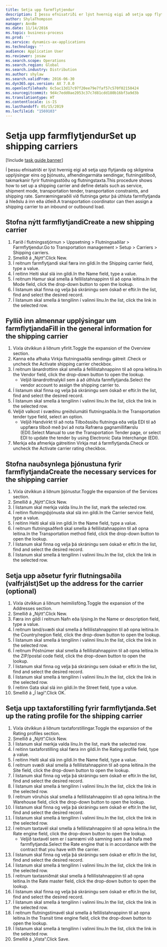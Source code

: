 ```yaml
---
title: Setja upp farmflytjendur
description: Í þessu efnisatriði er lýst hvernig eigi að setja upp flytjanda og skilgreina upplýsingar eins og þjónustu, afhendingarmáta sendingar, flutningstilboð, takmarkanir fyrir flutningsstöðu og flutningstaxta.
author: ShylaThompson
manager: AnnBe
ms.date: 11/14/2016
ms.topic: business-process
ms.prod: ''
ms.service: dynamics-ax-applications
ms.technology: ''
audience: Application User
ms.reviewer: josaw
ms.search.scope: Operations
ms.search.region: Global
ms.search.industry: Distribution
ms.author: shylaw
ms.search.validFrom: 2016-06-30
ms.dyn365.ops.version: AX 7.0.0
ms.openlocfilehash: 6c5ac13d17c97f20ee79e7faf57c570f02158424
ms.sourcegitcommit: 9d4c7edd0ae2053c37c7d81cdd180b16bf3a9d3b
ms.translationtype: HT
ms.contentlocale: is-IS
ms.lasthandoff: 05/15/2019
ms.locfileid: "1569103"
---
```

# <a name="set-up-shipping-carriers"></a><span data-ttu-id="8e906-103">Setja upp farmflytjendur</span><span class="sxs-lookup"><span data-stu-id="8e906-103">Set up shipping carriers</span></span>

[!include [task guide banner](../../includes/task-guide-banner.md)]

<span data-ttu-id="8e906-104">Í þessu efnisatriði er lýst hvernig eigi að setja upp flytjanda og skilgreina upplýsingar eins og þjónustu, afhendingarmáta sendingar, flutningstilboð, takmarkanir fyrir flutningsstöðu og flutningstaxta.</span><span class="sxs-lookup"><span data-stu-id="8e906-104">This procedure shows how to set up a shipping carrier and define details such as service, shipment mode, transportation tender, transportation constraints, and shipping rate.</span></span> <span data-ttu-id="8e906-105">Samræmingaraðili við flutninga getur þá úthluta farmflytjanda á hleðslu á inn eða útleið.</span><span class="sxs-lookup"><span data-stu-id="8e906-105">A transportation coordinator can then assign a shipping carrier to an inbound or outbound load.</span></span>


## <a name="create-a-new-shipping-carrier"></a><span data-ttu-id="8e906-106">Stofna nýtt farmflytjandi</span><span class="sxs-lookup"><span data-stu-id="8e906-106">Create a new shipping carrier</span></span>
1. <span data-ttu-id="8e906-107">Farið í flutningsstjórnun > Uppsetning > Flutningsaðilar > Farmflytjendur.</span><span class="sxs-lookup"><span data-stu-id="8e906-107">Go to Transportation management > Setup > Carriers > Shipping carriers.</span></span>
2. <span data-ttu-id="8e906-108">Smellið á „Nýtt“.</span><span class="sxs-lookup"><span data-stu-id="8e906-108">Click New.</span></span>
3. <span data-ttu-id="8e906-109">Í reitnum farmflytjandi skal færa inn gildi.</span><span class="sxs-lookup"><span data-stu-id="8e906-109">In the Shipping carrier field, type a value.</span></span>
4. <span data-ttu-id="8e906-110">Í reitinn Heiti skal slá inn gildi.</span><span class="sxs-lookup"><span data-stu-id="8e906-110">In the Name field, type a value.</span></span>
5. <span data-ttu-id="8e906-111">Í reitnum Hamur skal smella á fellilistahnappinn til að opna leitina.</span><span class="sxs-lookup"><span data-stu-id="8e906-111">In the Mode field, click the drop-down button to open the lookup.</span></span>
6. <span data-ttu-id="8e906-112">Í listanum skal finna og velja þá skráningu sem óskað er eftir.</span><span class="sxs-lookup"><span data-stu-id="8e906-112">In the list, find and select the desired record.</span></span>
7. <span data-ttu-id="8e906-113">Í listanum skal smella á tengilinn í valinni línu.</span><span class="sxs-lookup"><span data-stu-id="8e906-113">In the list, click the link in the selected row.</span></span>

## <a name="fill-in-the-general-information-for-the-shipping-carrier"></a><span data-ttu-id="8e906-114">Fyllið inn almennar upplýsingar um farmflytjanda</span><span class="sxs-lookup"><span data-stu-id="8e906-114">Fill in the general information for the shipping carrier</span></span>
1. <span data-ttu-id="8e906-115">Víxla útvíkkun á liðnum yfirlit.</span><span class="sxs-lookup"><span data-stu-id="8e906-115">Toggle the expansion of the Overview section.</span></span>
2. <span data-ttu-id="8e906-116">Kanna eða afhaka Virkja flutningsaðila sendingu gátreit .</span><span class="sxs-lookup"><span data-stu-id="8e906-116">Check or uncheck the Activate shipping carrier checkbox.</span></span>
3. <span data-ttu-id="8e906-117">Í reitnum lánardrottinn skal smella á fellilistahnappinn til að opna leitina.</span><span class="sxs-lookup"><span data-stu-id="8e906-117">In the Vendor field, click the drop-down button to open the lookup.</span></span>
    * <span data-ttu-id="8e906-118">Veljið lánardrottnalykil sem á að úthluta farmflytjanda.</span><span class="sxs-lookup"><span data-stu-id="8e906-118">Select the vendor account to assign the shipping carrier to.</span></span>  
4. <span data-ttu-id="8e906-119">Í listanum skal finna og velja þá skráningu sem óskað er eftir.</span><span class="sxs-lookup"><span data-stu-id="8e906-119">In the list, find and select the desired record.</span></span>
5. <span data-ttu-id="8e906-120">Í listanum skal smella á tengilinn í valinni línu.</span><span class="sxs-lookup"><span data-stu-id="8e906-120">In the list, click the link in the selected row.</span></span>
6. <span data-ttu-id="8e906-121">Veljið valkost í svæðinu greiðslumátii flutningsaðila.</span><span class="sxs-lookup"><span data-stu-id="8e906-121">In the Transportation tender type field, select an option.</span></span>
    * <span data-ttu-id="8e906-122">Veljið Handvirkt til að nota Tilboðssíðu flutninga eða velja EDI til að uppfæra tilboð með því að nota Rafræna gagnamillifærslu (EDI).</span><span class="sxs-lookup"><span data-stu-id="8e906-122">Select Manual to use the Transportation Tender page, or select EDI to update the tender by using Electronic Data Interchange (EDI).</span></span>  
7. <span data-ttu-id="8e906-123">Merkja eða afmerkja gátreitinn Virkja mat á farmflytjanda.</span><span class="sxs-lookup"><span data-stu-id="8e906-123">Check or uncheck the Activate carrier rating checkbox.</span></span>

## <a name="create-the-necessary-services-for-the-shipping-carrier"></a><span data-ttu-id="8e906-124">Stofna nauðsynlega þjónustuna fyrir farmflytjanda</span><span class="sxs-lookup"><span data-stu-id="8e906-124">Create the necessary services for the shipping carrier</span></span>
1. <span data-ttu-id="8e906-125">Víxla útvíkkun á liðnum þjónustur.</span><span class="sxs-lookup"><span data-stu-id="8e906-125">Toggle the expansion of the Services section.</span></span>
2. <span data-ttu-id="8e906-126">Smellið á „Nýtt“.</span><span class="sxs-lookup"><span data-stu-id="8e906-126">Click New.</span></span>
3. <span data-ttu-id="8e906-127">Í listanum skal merkja valda línu.</span><span class="sxs-lookup"><span data-stu-id="8e906-127">In the list, mark the selected row.</span></span>
4. <span data-ttu-id="8e906-128">Í reitinn flutningsþjónusta skal slá inn gildi.</span><span class="sxs-lookup"><span data-stu-id="8e906-128">In the Carrier service field, type a value.</span></span>
5. <span data-ttu-id="8e906-129">Í reitinn Heiti skal slá inn gildi.</span><span class="sxs-lookup"><span data-stu-id="8e906-129">In the Name field, type a value.</span></span>
6. <span data-ttu-id="8e906-130">Í reitnum flutningsaðferð skal smella á fellilistahnappinn til að opna leitina.</span><span class="sxs-lookup"><span data-stu-id="8e906-130">In the Transportation method field, click the drop-down button to open the lookup.</span></span>
7. <span data-ttu-id="8e906-131">Í listanum skal finna og velja þá skráningu sem óskað er eftir.</span><span class="sxs-lookup"><span data-stu-id="8e906-131">In the list, find and select the desired record.</span></span>
8. <span data-ttu-id="8e906-132">Í listanum skal smella á tengilinn í valinni línu.</span><span class="sxs-lookup"><span data-stu-id="8e906-132">In the list, click the link in the selected row.</span></span>

## <a name="set-up-the-address-for-the-carrier-optional"></a><span data-ttu-id="8e906-133">Setja upp aðsetur fyrir flutningsaðila (valfrjálst)</span><span class="sxs-lookup"><span data-stu-id="8e906-133">Set up the address for the carrier (optional)</span></span>
1. <span data-ttu-id="8e906-134">Víxla útvíkkun á liðnum heimilisföng.</span><span class="sxs-lookup"><span data-stu-id="8e906-134">Toggle the expansion of the Addresses section.</span></span>
2. <span data-ttu-id="8e906-135">Smellið á „Nýtt“.</span><span class="sxs-lookup"><span data-stu-id="8e906-135">Click New.</span></span>
3. <span data-ttu-id="8e906-136">Færa inn gildi í reitnum Nafn eða lýsing.</span><span class="sxs-lookup"><span data-stu-id="8e906-136">In the Name or description field, type a value.</span></span>
4. <span data-ttu-id="8e906-137">Í reitnum land/svæði skal smella á fellilistahnappinn til að opna leitina.</span><span class="sxs-lookup"><span data-stu-id="8e906-137">In the Country/region field, click the drop-down button to open the lookup.</span></span>
5. <span data-ttu-id="8e906-138">Í listanum skal smella á tengilinn í valinni línu.</span><span class="sxs-lookup"><span data-stu-id="8e906-138">In the list, click the link in the selected row.</span></span>
6. <span data-ttu-id="8e906-139">Í reitnum Póstnúmer skal smella á fellilistahnappinn til að opna leitina.</span><span class="sxs-lookup"><span data-stu-id="8e906-139">In the ZIP/postal code field, click the drop-down button to open the lookup.</span></span>
7. <span data-ttu-id="8e906-140">Í listanum skal finna og velja þá skráningu sem óskað er eftir.</span><span class="sxs-lookup"><span data-stu-id="8e906-140">In the list, find and select the desired record.</span></span>
8. <span data-ttu-id="8e906-141">Í listanum skal smella á tengilinn í valinni línu.</span><span class="sxs-lookup"><span data-stu-id="8e906-141">In the list, click the link in the selected row.</span></span>
9. <span data-ttu-id="8e906-142">Í reitinn Gata skal slá inn gildi.</span><span class="sxs-lookup"><span data-stu-id="8e906-142">In the Street field, type a value.</span></span>
10. <span data-ttu-id="8e906-143">Smellið á „Í lagi“.</span><span class="sxs-lookup"><span data-stu-id="8e906-143">Click OK.</span></span>

## <a name="set-up-the-rating-profile-for-the-shipping-carrier"></a><span data-ttu-id="8e906-144">Setja upp taxtaforstilling fyrir farmflytjanda.</span><span class="sxs-lookup"><span data-stu-id="8e906-144">Set up the rating profile for the shipping carrier</span></span>
1. <span data-ttu-id="8e906-145">Víxla útvíkkun á liðnum taxtaforstillingar.</span><span class="sxs-lookup"><span data-stu-id="8e906-145">Toggle the expansion of the Rating profiles section.</span></span>
2. <span data-ttu-id="8e906-146">Smellið á „Nýtt“.</span><span class="sxs-lookup"><span data-stu-id="8e906-146">Click New.</span></span>
3. <span data-ttu-id="8e906-147">Í listanum skal merkja valda línu.</span><span class="sxs-lookup"><span data-stu-id="8e906-147">In the list, mark the selected row.</span></span>
4. <span data-ttu-id="8e906-148">Í reitinn taxtaforstilling skal færa inn gildi.</span><span class="sxs-lookup"><span data-stu-id="8e906-148">In the Rating profile field, type a value.</span></span>
5. <span data-ttu-id="8e906-149">Í reitinn Heiti skal slá inn gildi.</span><span class="sxs-lookup"><span data-stu-id="8e906-149">In the Name field, type a value.</span></span>
6. <span data-ttu-id="8e906-150">Í reitnum svæði skal smella á fellilistahnappinn til að opna leitina.</span><span class="sxs-lookup"><span data-stu-id="8e906-150">In the Site field, click the drop-down button to open the lookup.</span></span>
7. <span data-ttu-id="8e906-151">Í listanum skal finna og velja þá skráningu sem óskað er eftir.</span><span class="sxs-lookup"><span data-stu-id="8e906-151">In the list, find and select the desired record.</span></span>
8. <span data-ttu-id="8e906-152">Í listanum skal smella á tengilinn í valinni línu.</span><span class="sxs-lookup"><span data-stu-id="8e906-152">In the list, click the link in the selected row.</span></span>
9. <span data-ttu-id="8e906-153">Í reitnum vöruhús skal smella á fellilistahnappinn til að opna leitina.</span><span class="sxs-lookup"><span data-stu-id="8e906-153">In the Warehouse field, click the drop-down button to open the lookup.</span></span>
10. <span data-ttu-id="8e906-154">Í listanum skal finna og velja þá skráningu sem óskað er eftir.</span><span class="sxs-lookup"><span data-stu-id="8e906-154">In the list, find and select the desired record.</span></span>
11. <span data-ttu-id="8e906-155">Í listanum skal smella á tengilinn í valinni línu.</span><span class="sxs-lookup"><span data-stu-id="8e906-155">In the list, click the link in the selected row.</span></span>
12. <span data-ttu-id="8e906-156">Í reitnum taxtavél skal smella á fellilistahnappinn til að opna leitina.</span><span class="sxs-lookup"><span data-stu-id="8e906-156">In the Rate engine field, click the drop-down button to open the lookup.</span></span>
    * <span data-ttu-id="8e906-157">Veljið taxtavél sem er í samræmi við samning sem á að hafa með farmflytjanda.</span><span class="sxs-lookup"><span data-stu-id="8e906-157">Select the Rate engine that is in accordance with the contract that you have with the carrier.</span></span>  
13. <span data-ttu-id="8e906-158">Í listanum skal finna og velja þá skráningu sem óskað er eftir.</span><span class="sxs-lookup"><span data-stu-id="8e906-158">In the list, find and select the desired record.</span></span>
14. <span data-ttu-id="8e906-159">Í listanum skal smella á tengilinn í valinni línu.</span><span class="sxs-lookup"><span data-stu-id="8e906-159">In the list, click the link in the selected row.</span></span>
15. <span data-ttu-id="8e906-160">Í reitnum taxtasniðmát skal smella á fellilistahnappinn til að opna leitina.</span><span class="sxs-lookup"><span data-stu-id="8e906-160">In the Rate master field, click the drop-down button to open the lookup.</span></span>
16. <span data-ttu-id="8e906-161">Í listanum skal finna og velja þá skráningu sem óskað er eftir.</span><span class="sxs-lookup"><span data-stu-id="8e906-161">In the list, find and select the desired record.</span></span>
17. <span data-ttu-id="8e906-162">Í listanum skal smella á tengilinn í valinni línu.</span><span class="sxs-lookup"><span data-stu-id="8e906-162">In the list, click the link in the selected row.</span></span>
18. <span data-ttu-id="8e906-163">Í reitnum flutningstímavél skal smella á fellilistahnappinn til að opna leitina.</span><span class="sxs-lookup"><span data-stu-id="8e906-163">In the Transit time engine field, click the drop-down button to open the lookup.</span></span>
19. <span data-ttu-id="8e906-164">Í listanum skal smella á tengilinn í valinni línu.</span><span class="sxs-lookup"><span data-stu-id="8e906-164">In the list, click the link in the selected row.</span></span>
20. <span data-ttu-id="8e906-165">Smellið á „Vista“.</span><span class="sxs-lookup"><span data-stu-id="8e906-165">Click Save.</span></span>

